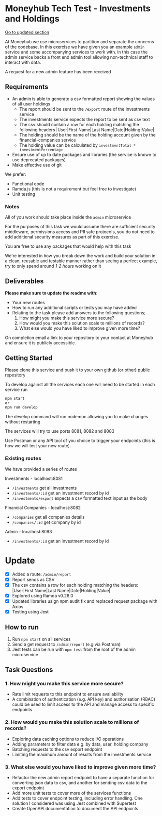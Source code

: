 # Moneyhub Tech Test - Investments and Holdings

[Go to updated section](#Update)

At Moneyhub we use microservices to partition and separate the concerns of the codebase. In this exercise we have given you an example `admin` service and some accompanying services to work with. In this case the admin service backs a front end admin tool allowing non-technical staff to interact with data.

A request for a new admin feature has been received

## Requirements

- An admin is able to generate a csv formatted report showing the values of all user holdings
    - The report should be sent to the `/export` route of the investments service
    - The investments service expects the report to be sent as csv text
    - The csv should contain a row for each holding matching the following headers
    |User|First Name|Last Name|Date|Holding|Value|
    - The holding should be the name of the holding account given by the financial-companies service
    - The holding value can be calculated by `investmentTotal * investmentPercentage`
- Ensure use of up to date packages and libraries (the service is known to use deprecated packages)
- Make effective use of git

We prefer:
- Functional code 
- Ramda.js (this is not a requirement but feel free to investigate)
- Unit testing

### Notes
All of you work should take place inside the `admin` microservice

For the purposes of this task we would assume there are sufficient security middleware, permissions access and PII safe protocols, you do not need to add additional security measures as part of this exercise.

You are free to use any packages that would help with this task

We're interested in how you break down the work and build your solution in a clean, reusable and testable manner rather than seeing a perfect example, try to only spend around *1-2 hours* working on it

## Deliverables
**Please make sure to update the readme with**:

- Your new routes
- How to run any additional scripts or tests you may have added
- Relating to the task please add answers to the following questions;
    1. How might you make this service more secure?
    2. How would you make this solution scale to millions of records?
    3. What else would you have liked to improve given more time?
  

On completion email a link to your repository to your contact at Moneyhub and ensure it is publicly accessible.

## Getting Started

Please clone this service and push it to your own github (or other) public repository

To develop against all the services each one will need to be started in each service run

```bash
npm start
or
npm run develop
```

The develop command will run nodemon allowing you to make changes without restarting

The services will try to use ports 8081, 8082 and 8083

Use Postman or any API tool of you choice to trigger your endpoints (this is how we will test your new route).

### Existing routes
We have provided a series of routes 

Investments - localhost:8081
- `/investments` get all investments
- `/investments/:id` get an investment record by id
- `/investments/export` expects a csv formatted text input as the body

Financial Companies - localhost:8082
- `/companies` get all companies details
- `/companies/:id` get company by id

Admin - localhost:8083
- `/investments/:id` get an investment record by id


# Update
- [x] Added a route: `/admin/report`
- [x] Report sends as CSV
- [x] The csv contains a row for each holding matching the headers:
    |User|First Name|Last Name|Date|Holding|Value|
- [x] Explored using Ramda v0.28.0
- [x] Updated libraries usign npm audit fix and replaced request package with Axios
- [x] Testing using Jest

## How to run
1. Run `npm start` on all services
2. Send a get request to `/admin/report` (e.g via Postman)
3. Jest tests can be run with `npm test` from the root of the admin microservice

## Task Questions
### 1. How might you make this service more secure?
- Rate limit requests to this endpoint to ensure availability
- A combination of authentication (e.g. API key) and authorisation (RBAC) could be used to limit access to the API and manage access to specific endpoints

### 2. How would you make this solution scale to millions of records?
- Exploring data caching options to reduce I/O operations
- Adding parameters to filter data e.g. by data, user, holding company
- Batching requests to the csv export endpoint
- Limiting the maximum amount of results from the investments service

### 3. What else would you have liked to improve given more time?
- Refactor the new admin report endpoint to have a separate function for converting json data to csv, and another for sending csv data to the export endpoint
- Add more unit tests to cover more of the services functions
- Add tests to cover endpoint testing, including error handling. One solution I considered was using Jest combined with Supertest
- Create OpenAPI documentation to document the API endpoints